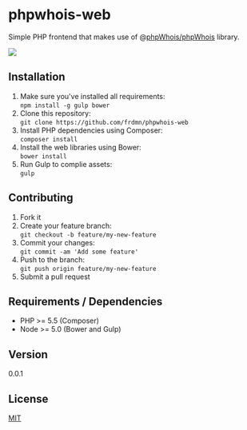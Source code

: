 # phpwhois-web

Simple PHP frontend that makes use of @[phpWhois/phpWhois](https://github.com/phpWhois/phpWhois) library.

![](http://up.frd.mn/cccR9UByHH.png)

## Installation

1. Make sure you've installed all requirements:  
  `npm install -g gulp bower`
2. Clone this repository:  
  `git clone https://github.com/frdmn/phpwhois-web`
3. Install PHP dependencies using Composer:  
  `composer install`
3. Install the web libraries using Bower:  
  `bower install`
3. Run Gulp to complie assets:  
  `gulp`  

## Contributing

1. Fork it
2. Create your feature branch:  
  `git checkout -b feature/my-new-feature`
3. Commit your changes:  
  `git commit -am 'Add some feature'`
4. Push to the branch:  
  `git push origin feature/my-new-feature`
5. Submit a pull request

## Requirements / Dependencies

* PHP >= 5.5 (Composer)
* Node >= 5.0 (Bower and Gulp)

## Version

0.0.1

## License

[MIT](LICENSE)
